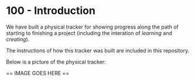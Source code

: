 # 100 - Introduction

We have built a physical tracker for showing progress along the path of starting to finishing a project (including the interation of *learning* and *creating*).

The instructions of how this tracker was built are included in this repository.

Below is a picture of the physical tracker:

== IMAGE GOES HERE ==
